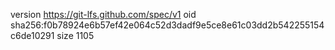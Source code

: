 version https://git-lfs.github.com/spec/v1
oid sha256:f0b78924e6b57ef42e064c52d3dadf9e5ce8e61c03dd2b542255154c6de10291
size 1105
